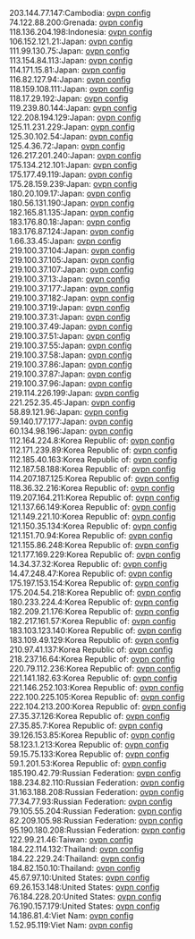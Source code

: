 203.144.77.147:Cambodia: [ovpn config](vpn/203_144_77_147.ovpn)  
74.122.88.200:Grenada: [ovpn config](vpn/74_122_88_200.ovpn)  
118.136.204.198:Indonesia: [ovpn config](vpn/118_136_204_198.ovpn)  
106.152.121.21:Japan: [ovpn config](vpn/106_152_121_21.ovpn)  
111.99.130.75:Japan: [ovpn config](vpn/111_99_130_75.ovpn)  
113.154.84.113:Japan: [ovpn config](vpn/113_154_84_113.ovpn)  
114.171.15.81:Japan: [ovpn config](vpn/114_171_15_81.ovpn)  
116.82.127.94:Japan: [ovpn config](vpn/116_82_127_94.ovpn)  
118.159.108.111:Japan: [ovpn config](vpn/118_159_108_111.ovpn)  
118.17.29.192:Japan: [ovpn config](vpn/118_17_29_192.ovpn)  
119.239.80.144:Japan: [ovpn config](vpn/119_239_80_144.ovpn)  
122.208.194.129:Japan: [ovpn config](vpn/122_208_194_129.ovpn)  
125.11.231.229:Japan: [ovpn config](vpn/125_11_231_229.ovpn)  
125.30.102.54:Japan: [ovpn config](vpn/125_30_102_54.ovpn)  
125.4.36.72:Japan: [ovpn config](vpn/125_4_36_72.ovpn)  
126.217.201.240:Japan: [ovpn config](vpn/126_217_201_240.ovpn)  
175.134.212.101:Japan: [ovpn config](vpn/175_134_212_101.ovpn)  
175.177.49.119:Japan: [ovpn config](vpn/175_177_49_119.ovpn)  
175.28.159.239:Japan: [ovpn config](vpn/175_28_159_239.ovpn)  
180.20.109.17:Japan: [ovpn config](vpn/180_20_109_17.ovpn)  
180.56.131.190:Japan: [ovpn config](vpn/180_56_131_190.ovpn)  
182.165.81.135:Japan: [ovpn config](vpn/182_165_81_135.ovpn)  
183.176.80.18:Japan: [ovpn config](vpn/183_176_80_18.ovpn)  
183.176.87.124:Japan: [ovpn config](vpn/183_176_87_124.ovpn)  
1.66.33.45:Japan: [ovpn config](vpn/1_66_33_45.ovpn)  
219.100.37.104:Japan: [ovpn config](vpn/219_100_37_104.ovpn)  
219.100.37.105:Japan: [ovpn config](vpn/219_100_37_105.ovpn)  
219.100.37.107:Japan: [ovpn config](vpn/219_100_37_107.ovpn)  
219.100.37.13:Japan: [ovpn config](vpn/219_100_37_13.ovpn)  
219.100.37.177:Japan: [ovpn config](vpn/219_100_37_177.ovpn)  
219.100.37.182:Japan: [ovpn config](vpn/219_100_37_182.ovpn)  
219.100.37.19:Japan: [ovpn config](vpn/219_100_37_19.ovpn)  
219.100.37.31:Japan: [ovpn config](vpn/219_100_37_31.ovpn)  
219.100.37.49:Japan: [ovpn config](vpn/219_100_37_49.ovpn)  
219.100.37.51:Japan: [ovpn config](vpn/219_100_37_51.ovpn)  
219.100.37.55:Japan: [ovpn config](vpn/219_100_37_55.ovpn)  
219.100.37.58:Japan: [ovpn config](vpn/219_100_37_58.ovpn)  
219.100.37.86:Japan: [ovpn config](vpn/219_100_37_86.ovpn)  
219.100.37.87:Japan: [ovpn config](vpn/219_100_37_87.ovpn)  
219.100.37.96:Japan: [ovpn config](vpn/219_100_37_96.ovpn)  
219.114.226.199:Japan: [ovpn config](vpn/219_114_226_199.ovpn)  
221.252.35.45:Japan: [ovpn config](vpn/221_252_35_45.ovpn)  
58.89.121.96:Japan: [ovpn config](vpn/58_89_121_96.ovpn)  
59.140.177.177:Japan: [ovpn config](vpn/59_140_177_177.ovpn)  
60.134.98.196:Japan: [ovpn config](vpn/60_134_98_196.ovpn)  
112.164.224.8:Korea Republic of: [ovpn config](vpn/112_164_224_8.ovpn)  
112.171.239.89:Korea Republic of: [ovpn config](vpn/112_171_239_89.ovpn)  
112.185.40.163:Korea Republic of: [ovpn config](vpn/112_185_40_163.ovpn)  
112.187.58.188:Korea Republic of: [ovpn config](vpn/112_187_58_188.ovpn)  
114.207.187.125:Korea Republic of: [ovpn config](vpn/114_207_187_125.ovpn)  
118.36.32.216:Korea Republic of: [ovpn config](vpn/118_36_32_216.ovpn)  
119.207.164.211:Korea Republic of: [ovpn config](vpn/119_207_164_211.ovpn)  
121.137.66.149:Korea Republic of: [ovpn config](vpn/121_137_66_149.ovpn)  
121.149.221.10:Korea Republic of: [ovpn config](vpn/121_149_221_10.ovpn)  
121.150.35.134:Korea Republic of: [ovpn config](vpn/121_150_35_134.ovpn)  
121.151.70.94:Korea Republic of: [ovpn config](vpn/121_151_70_94.ovpn)  
121.155.86.248:Korea Republic of: [ovpn config](vpn/121_155_86_248.ovpn)  
121.177.169.229:Korea Republic of: [ovpn config](vpn/121_177_169_229.ovpn)  
14.34.37.32:Korea Republic of: [ovpn config](vpn/14_34_37_32.ovpn)  
14.47.248.47:Korea Republic of: [ovpn config](vpn/14_47_248_47.ovpn)  
175.197.153.154:Korea Republic of: [ovpn config](vpn/175_197_153_154.ovpn)  
175.204.54.218:Korea Republic of: [ovpn config](vpn/175_204_54_218.ovpn)  
180.233.224.4:Korea Republic of: [ovpn config](vpn/180_233_224_4.ovpn)  
182.209.21.176:Korea Republic of: [ovpn config](vpn/182_209_21_176.ovpn)  
182.217.161.57:Korea Republic of: [ovpn config](vpn/182_217_161_57.ovpn)  
183.103.123.140:Korea Republic of: [ovpn config](vpn/183_103_123_140.ovpn)  
183.109.49.129:Korea Republic of: [ovpn config](vpn/183_109_49_129.ovpn)  
210.97.41.137:Korea Republic of: [ovpn config](vpn/210_97_41_137.ovpn)  
218.237.16.64:Korea Republic of: [ovpn config](vpn/218_237_16_64.ovpn)  
220.79.112.236:Korea Republic of: [ovpn config](vpn/220_79_112_236.ovpn)  
221.141.182.63:Korea Republic of: [ovpn config](vpn/221_141_182_63.ovpn)  
221.146.252.103:Korea Republic of: [ovpn config](vpn/221_146_252_103.ovpn)  
222.100.225.105:Korea Republic of: [ovpn config](vpn/222_100_225_105.ovpn)  
222.104.213.200:Korea Republic of: [ovpn config](vpn/222_104_213_200.ovpn)  
27.35.37.126:Korea Republic of: [ovpn config](vpn/27_35_37_126.ovpn)  
27.35.85.7:Korea Republic of: [ovpn config](vpn/27_35_85_7.ovpn)  
39.126.153.85:Korea Republic of: [ovpn config](vpn/39_126_153_85.ovpn)  
58.123.1.213:Korea Republic of: [ovpn config](vpn/58_123_1_213.ovpn)  
59.15.75.133:Korea Republic of: [ovpn config](vpn/59_15_75_133.ovpn)  
59.1.201.53:Korea Republic of: [ovpn config](vpn/59_1_201_53.ovpn)  
185.190.42.79:Russian Federation: [ovpn config](vpn/185_190_42_79.ovpn)  
188.234.82.110:Russian Federation: [ovpn config](vpn/188_234_82_110.ovpn)  
31.163.188.208:Russian Federation: [ovpn config](vpn/31_163_188_208.ovpn)  
77.34.77.93:Russian Federation: [ovpn config](vpn/77_34_77_93.ovpn)  
79.105.55.204:Russian Federation: [ovpn config](vpn/79_105_55_204.ovpn)  
82.209.105.98:Russian Federation: [ovpn config](vpn/82_209_105_98.ovpn)  
95.190.180.208:Russian Federation: [ovpn config](vpn/95_190_180_208.ovpn)  
122.99.21.46:Taiwan: [ovpn config](vpn/122_99_21_46.ovpn)  
184.22.114.132:Thailand: [ovpn config](vpn/184_22_114_132.ovpn)  
184.22.229.24:Thailand: [ovpn config](vpn/184_22_229_24.ovpn)  
184.82.150.10:Thailand: [ovpn config](vpn/184_82_150_10.ovpn)  
45.67.97.10:United States: [ovpn config](vpn/45_67_97_10.ovpn)  
69.26.153.148:United States: [ovpn config](vpn/69_26_153_148.ovpn)  
76.184.228.20:United States: [ovpn config](vpn/76_184_228_20.ovpn)  
76.190.157.179:United States: [ovpn config](vpn/76_190_157_179.ovpn)  
14.186.81.4:Viet Nam: [ovpn config](vpn/14_186_81_4.ovpn)  
1.52.95.119:Viet Nam: [ovpn config](vpn/1_52_95_119.ovpn)  
